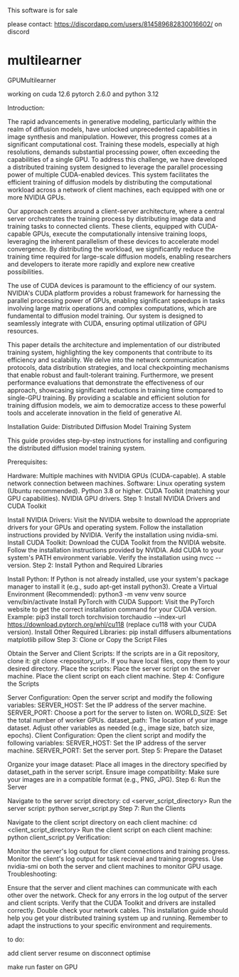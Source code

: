 


This software is for sale

please contact: https://discordapp.com/users/814589682830016602/ on discord












# multilearner
GPUMultilearner


working on cuda 12.6 pytorch 2.6.0 and python 3.12




Introduction:

The rapid advancements in generative modeling, particularly within the realm of diffusion models, have unlocked unprecedented capabilities in image synthesis and manipulation. However, this progress comes at a significant computational cost. Training these models, especially at high resolutions, demands substantial processing power, often exceeding the capabilities of a single GPU. To address this challenge, we have developed a distributed training system designed to leverage the parallel processing power of multiple CUDA-enabled devices. This system facilitates the efficient training of diffusion models by distributing the computational workload across a network of client machines, each equipped with one or more NVIDIA GPUs.

Our approach centers around a client-server architecture, where a central server orchestrates the training process by distributing image data and training tasks to connected clients. These clients, equipped with CUDA-capable GPUs, execute the computationally intensive training loops, leveraging the inherent parallelism of these devices to accelerate model convergence. By distributing the workload, we significantly reduce the training time required for large-scale diffusion models, enabling researchers and developers to iterate more rapidly and explore new creative possibilities.

The use of CUDA devices is paramount to the efficiency of our system. NVIDIA's CUDA platform provides a robust framework for harnessing the parallel processing power of GPUs, enabling significant speedups in tasks involving large matrix operations and complex computations, which are fundamental to diffusion model training. Our system is designed to seamlessly integrate with CUDA, ensuring optimal utilization of GPU resources.

This paper details the architecture and implementation of our distributed training system, highlighting the key components that contribute to its efficiency and scalability. We delve into the network communication protocols, data distribution strategies, and local checkpointing mechanisms that enable robust and fault-tolerant training. Furthermore, we present performance evaluations that demonstrate the effectiveness of our approach, showcasing significant reductions in training time compared to single-GPU training. By providing a scalable and efficient solution for training diffusion models, we aim to democratize access to these powerful tools and accelerate innovation in the field of generative AI.

Installation Guide: Distributed Diffusion Model Training System

This guide provides step-by-step instructions for installing and configuring the distributed diffusion model training system.

Prerequisites:

Hardware:
Multiple machines with NVIDIA GPUs (CUDA-capable).
A stable network connection between machines.
Software:
Linux operating system (Ubuntu recommended).
Python 3.8 or higher.
CUDA Toolkit (matching your GPU capabilities).
NVIDIA GPU drivers.
Step 1: Install NVIDIA Drivers and CUDA Toolkit

Install NVIDIA Drivers:
Visit the NVIDIA website to download the appropriate drivers for your GPUs and operating system.
Follow the installation instructions provided by NVIDIA.
Verify the installation using nvidia-smi.
Install CUDA Toolkit:
Download the CUDA Toolkit from the NVIDIA website.
Follow the installation instructions provided by NVIDIA.
Add CUDA to your system's PATH environment variable.
Verify the installation using nvcc --version.
Step 2: Install Python and Required Libraries

Install Python:
If Python is not already installed, use your system's package manager to install it (e.g., sudo apt-get install python3).
Create a Virtual Environment (Recommended):
python3 -m venv venv
source venv/bin/activate
Install PyTorch with CUDA Support:
Visit the PyTorch website to get the correct installation command for your CUDA version.
Example: pip3 install torch torchvision torchaudio --index-url https://download.pytorch.org/whl/cu118 (replace cu118 with your CUDA version).
Install Other Required Libraries:
pip install diffusers albumentations matplotlib pillow
Step 3: Clone or Copy the Script Files

Obtain the Server and Client Scripts:
If the scripts are in a Git repository, clone it: git clone <repository_url>.
If you have local files, copy them to your desired directory.
Place the scripts:
Place the server script on the server machine.
Place the client script on each client machine.
Step 4: Configure the Scripts

Server Configuration:
Open the server script and modify the following variables:
SERVER_HOST: Set the IP address of the server machine.
SERVER_PORT: Choose a port for the server to listen on.
WORLD_SIZE: Set the total number of worker GPUs.
dataset_path: The location of your image dataset.
Adjust other variables as needed (e.g., image size, batch size, epochs).
Client Configuration:
Open the client script and modify the following variables:
SERVER_HOST: Set the IP address of the server machine.
SERVER_PORT: Set the server port.
Step 5: Prepare the Dataset

Organize your image dataset:
Place all images in the directory specified by dataset_path in the server script.
Ensure image compatibility:
Make sure your images are in a compatible format (e.g., PNG, JPG).
Step 6: Run the Server

Navigate to the server script directory:
cd <server_script_directory>
Run the server script:
python server_script.py
Step 7: Run the Clients

Navigate to the client script directory on each client machine:
cd <client_script_directory>
Run the client script on each client machine:
python client_script.py
Verification:

Monitor the server's log output for client connections and training progress.
Monitor the client's log output for task recieval and training progress.
Use nvidia-smi on both the server and client machines to monitor GPU usage.
Troubleshooting:

Ensure that the server and client machines can communicate with each other over the network.
Check for any errors in the log output of the server and client scripts.
Verify that the CUDA Toolkit and drivers are installed correctly.
Double check your network cables.
This installation guide should help you get your distributed training system up and running. Remember to adapt the instructions to your specific environment and requirements.

to do:

add client server resume on disconnect
optimise

make run faster on GPU














